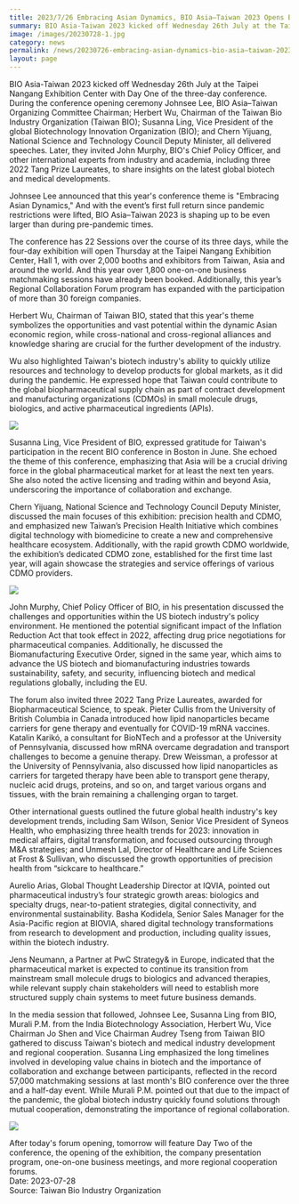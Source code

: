 ```yaml
---
title: 2023/7/26 Embracing Asian Dynamics, BIO Asia–Taiwan 2023 Opens Bigger than Ever!
summary: BIO Asia-Taiwan 2023 kicked off Wednesday 26th July at the Taipei Nangang Exhibition Center with Day One of the three-day conference.
image: /images/20230728-1.jpg
category: news
permalink: /news/20230726-embracing-asian-dynamics-bio-asia–taiwan-2023-opens-bigger-than-ever/
layout: page
---
```


BIO Asia-Taiwan 2023 kicked off Wednesday 26th July at the Taipei Nangang Exhibition Center with Day One of the three-day conference. During the conference opening ceremony Johnsee Lee, BIO Asia–Taiwan Organizing Committee Chairman; Herbert Wu, Chairman of the Taiwan Bio Industry Organization (Taiwan BIO); Susanna Ling, Vice President of the global Biotechnology Innovation Organization (BIO); and Chern Yijuang, National Science and Technology Council Deputy Minister, all delivered speeches. Later, they invited John Murphy, BIO's Chief Policy Officer, and other international experts from industry and academia, including three 2022 Tang Prize Laureates, to share insights on the latest global biotech and medical developments.

Johnsee Lee announced that this year's conference theme is "Embracing Asian Dynamics," And with the event’s first full return since pandemic restrictions were lifted, BIO Asia–Taiwan 2023 is shaping up to be even larger than during pre-pandemic times.
 
The conference has 22 Sessions over the course of its three days, while the four-day exhibition will open Thursday at the Taipei Nangang Exhibition Center, Hall 1, with over 2,000 booths and exhibitors from Taiwan, Asia and around the world. And this year over 1,800 one-on-one business matchmaking sessions have already been booked. Additionally, this year’s Regional Collaboration Forum program has expanded with the participation of more than 30 foreign companies.
 
Herbert Wu, Chairman of Taiwan BIO, stated that this year's theme symbolizes the opportunities and vast potential within the dynamic Asian economic region, while cross-national and cross-regional alliances and knowledge sharing are crucial for the further development of the industry.
 
Wu also highlighted Taiwan's biotech industry's ability to quickly utilize resources and technology to develop products for global markets, as it did during the pandemic. He expressed hope that Taiwan could contribute to the global biopharmaceutical supply chain as part of contract development and manufacturing organizations (CDMOs) in small molecule drugs, biologics, and active pharmaceutical ingredients (APIs).
 
<img src="https://bio.taiwan.gov.tw/images/2023-728-2.jpg">

Susanna Ling, Vice President of BIO, expressed gratitude for Taiwan's participation in the recent BIO conference in Boston in June. She echoed the theme of this conference, emphasizing that Asia will be a crucial driving force in the global pharmaceutical market for at least the next ten years. She also noted the active licensing and trading within and beyond Asia, underscoring the importance of collaboration and exchange.
 
Chern Yijuang, National Science and Technology Council Deputy Minister, discussed the main focuses of this exhibition: precision health and CDMO, and emphasized new Taiwan’s Precision Health Initiative which combines digital technology with biomedicine to create a new and comprehensive healthcare ecosystem. Additionally, with the rapid growth CDMO worldwide, the exhibition’s dedicated CDMO zone, established for the first time last year, will again showcase the strategies and service offerings of various CDMO providers.

<img src="https://bio.taiwan.gov.tw/images/2023-728-3.jpg">

John Murphy, Chief Policy Officer of BIO, in his presentation discussed the challenges and opportunities within the US biotech industry's policy environment. He mentioned the potential significant impact of the Inflation Reduction Act that took effect in 2022, affecting drug price negotiations for pharmaceutical companies. Additionally, he discussed the Biomanufacturing Executive Order, signed in the same year, which aims to advance the US biotech and biomanufacturing industries towards sustainability, safety, and security, influencing biotech and medical regulations globally, including the EU.
 
The forum also invited three 2022 Tang Prize Laureates, awarded for Biopharmaceutical Science, to speak. Pieter Cullis from the University of British Columbia in Canada introduced how lipid nanoparticles became carriers for gene therapy and eventually for COVID-19 mRNA vaccines. Katalin Karikó, a consultant for BioNTech and a professor at the University of Pennsylvania, discussed how mRNA overcame degradation and transport challenges to become a genuine therapy. Drew Weissman, a professor at the University of Pennsylvania, also discussed how lipid nanoparticles as carriers for targeted therapy have been able to transport gene therapy, nucleic acid drugs, proteins, and so on, and target various organs and tissues, with the brain remaining a challenging organ to target.
 
Other international guests outlined the future global health industry's key development trends, including Sam Wilson, Senior Vice President of Syneos Health, who emphasizing three health trends for 2023: innovation in medical affairs, digital transformation, and focused outsourcing through M&A strategies; and Unmesh Lal, Director of Healthcare and Life Sciences at Frost & Sullivan, who discussed the growth opportunities of precision health from “sickcare to healthcare.”
 
Aurelio Arias, Global Thought Leadership Director at IQVIA, pointed out pharmaceutical industry’s four strategic growth areas: biologics and specialty drugs, near-to-patient strategies, digital connectivity, and environmental sustainability. Basha Kodidela, Senior Sales Manager for the Asia-Pacific region at BIOVIA, shared digital technology transformations from research to development and production, including quality issues, within the biotech industry.
 
Jens Neumann, a Partner at PwC Strategy& in Europe, indicated that the pharmaceutical market is expected to continue its transition from mainstream small molecule drugs to biologics and advanced therapies, while relevant supply chain stakeholders will need to establish more structured supply chain systems to meet future business demands.
 
In the media session that followed, Johnsee Lee, Susanna Ling from BIO, Murali P.M. from the India Biotechnology Association, Herbert Wu, Vice Chairman Jo Shen and Vice Chairman Audrey Tseng from Taiwan BIO gathered to discuss Taiwan's biotech and medical industry development and regional cooperation. Susanna Ling emphasized the long timelines involved in developing value chains in biotech and the importance of collaboration and exchange between participants, reflected in the record 57,000 matchmaking sessions at last month's BIO conference over the three and a half-day event. While Murali P.M. pointed out that due to the impact of the pandemic, the global biotech industry quickly found solutions through mutual cooperation, demonstrating the importance of regional collaboration.

<img src="https://bio.taiwan.gov.tw/images/2023-728-4.jpg">

After today's forum opening, tomorrow will feature Day Two of the conference, the opening of the exhibition, the company presentation program, one-on-one business meetings, and more regional cooperation forums.
<br/>
Date: 2023-07-28
<br/>
Source: Taiwan Bio Industry Organization
